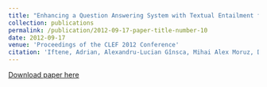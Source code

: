 ```yaml
---
title: "Enhancing a Question Answering System with Textual Entailment for Machine Reading Evaluation"
collection: publications
permalink: /publication/2012-09-17-paper-title-number-10
date: 2012-09-17
venue: 'Proceedings of the CLEF 2012 Conference'
citation: 'Iftene, Adrian, Alexandru-Lucian Gînsca, Mihai Alex Moruz, Diana Trandabat, Maria Husarciuc, and Emanuela Boros. "Enhancing a Question Answering System with Textual Entailment for Machine Reading Evaluation." Proceedings of the CLEF 2012 Conference, 17-20 September 2012, Rome, Italy.'
---
```


[Download paper here](http://citeseerx.ist.psu.edu/viewdoc/download?doi=10.1.1.364.771&rep=rep1&type=pdf)



